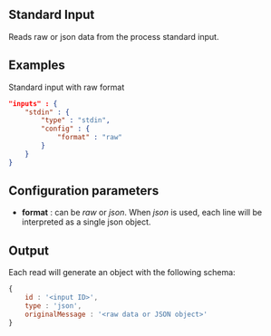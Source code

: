 ## Standard Input

Reads raw or json data from the process standard input.

## Examples

Standard input with raw format
```json
"inputs" : {
	"stdin" : {
		"type" : "stdin",
		"config" : {
			"format" : "raw"
		}
	}
}
```

## Configuration parameters
* **format** : can be *raw* or *json*. When *json* is used, each line will be interpreted as a single json object.

## Output
Each read will generate an object with the following schema:
```javascript
{
	id : '<input ID>',
	type : 'json',
	originalMessage : '<raw data or JSON object>'
}
```
